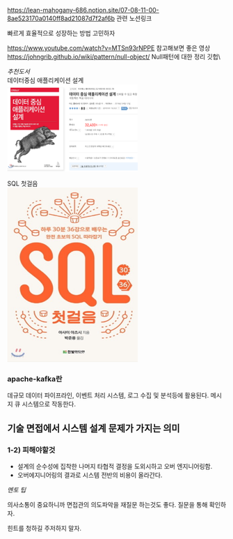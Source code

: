 https://lean-mahogany-686.notion.site/07-08-11-00-8ae523170a0140ff8ad21087d7f2af6b
관련 노션링크

빠르게 효율적으로 성장하는 방법 고민하자

https://www.youtube.com/watch?v=MTSn93rNPPE
참고해보면 좋은 영상
https://johngrib.github.io/wiki/pattern/null-object/
Null패턴에 대한 정리 깃헙\

*추천도서*\
데이터중심 애플리케이션 설계\
<img src="img.png" alt="이미지 설명" width="300" height="200">

SQL 첫걸음\
<img src="img_1.png" alt="이미지 설명" width="300" height="400">

### apache-kafka란
데규모 데이터 파이프라인, 이벤트 처리 시스템, 로그 수집 및 분석등에 활용된다.
메시지 큐 시스템으로 작동한다.

## 기술 면접에서 시스템 설계 문제가 가지는 의미

### 1-2) 피해야할것
* 설계의 순수성에 집착한 나머지 타협적 결정을 도외시하고 오버 엔지니어링함.
* 오버에지니어링의 결과로 시스템 전반의 비용이 올라간다.


*멘토 팁*

의사소통이 중요하니까 면접관의 의도파악을 재질문 하는것도 좋다.
질문을 통해 확인하자.

힌트를 청하길 주저하지 말자.
